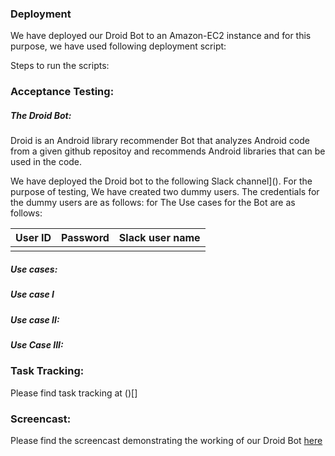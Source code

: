 
### Deployment

We have deployed our Droid Bot to an Amazon-EC2 instance and for this purpose, we have used following deployment script:
[]()

Steps to run the scripts:




### Acceptance Testing:

##### The Droid Bot:
Droid is an Android library recommender Bot that analyzes Android code from a given github repositoy and recommends Android libraries that can be used in the code. 

We have deployed the Droid bot to the following Slack channel](). For the purpose of testing, We have created two dummy users. The credentials for the dummy users are as follows:
for The Use cases for the Bot are as follows:

| User ID     | Password      | Slack user name |
| ------------- | ------------|-----------------| 
|               |             |                 |

##### Use cases:

##### Use case I

##### Use case II:

##### Use Case III:



### Task Tracking:

Please find task tracking at ()[]

### Screencast:

Please find the screencast demonstrating the working of our Droid Bot [here]()



